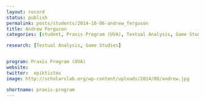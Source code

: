```yaml
---
layout: record
status: publish
permalink: posts/students/2014-10-06-andrew_ferguson
title: Andrew Ferguson
categories: [student, Praxis Program (UVA), Textual Analysis, Game Studies]

research: [Textual Analysis, Game Studies]


program: Praxis Program (UVA)
website: 
twitter:  epiktistes
image: http://scholarslab.org/wp-content/uploads/2014/08/andrew.jpg

shortname: praxis-program
---
```


